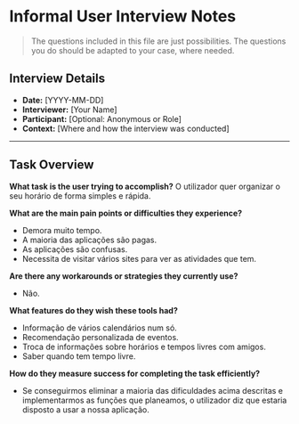 # Informal User Interview Notes 

> 	The questions included in this file are just possibilities. The questions you do should be adapted to your case, where needed.

## Interview Details 
- **Date:** [YYYY-MM-DD] 
- **Interviewer:** [Your Name] 
- **Participant:** [Optional: Anonymous or Role] 
- **Context:** [Where and how the interview was conducted] 

--- 
## Task Overview 

 **What task is the user trying to accomplish?** 
O utilizador quer organizar o seu horário de forma simples e rápida.

**What are the main pain points or difficulties they experience?** 
- Demora muito tempo.
- A maioria das aplicações são pagas.
- As aplicações são confusas.
- Necessita de visitar vários sites para ver as atividades que tem.

**Are there any workarounds or strategies they currently use?** 
- Não.

**What features do they wish these tools had?** 
- Informação de vários calendários num só.
- Recomendação personalizada de eventos.
- Troca de informações sobre horários e tempos livres com amigos.
- Saber quando tem tempo livre.


**How do they measure success for completing the task efficiently?** 
- Se conseguirmos eliminar a maioria das dificuldades acima descritas e implementarmos as funções que planeamos, o utilizador diz que estaria disposto a usar a nossa aplicação.

